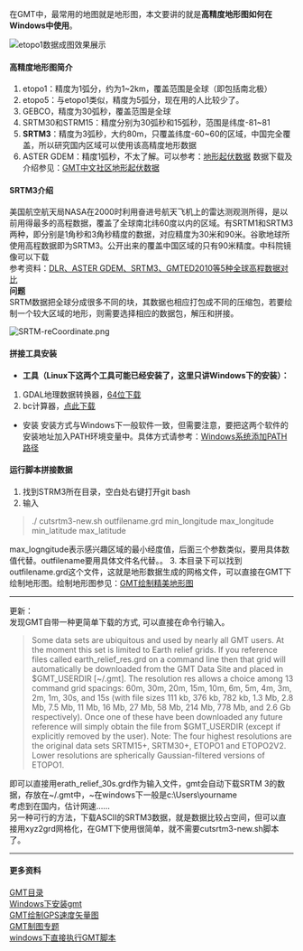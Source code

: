 在GMT中，最常用的地图就是地形图，本文要讲的就是**高精度地形图如何在Windows中使用**。

![etopo1数据成图效果展示](https://upload-images.jianshu.io/upload_images/7955445-61b50b8596eab835.png?imageMogr2/auto-orient/strip%7CimageView2/2/w/440)
  
#### 高精度地形图简介
1.  etopo1：精度为1弧分，约为1~2km，覆盖范围是全球（即包括南北极）
2. etopo5：与etopo1类似，精度为5弧分，现在用的人比较少了。
3. GEBCO，精度为30弧秒，覆盖范围是全球
4. SRTM30和STRM15：精度分别为30弧秒和15弧秒，范围是纬度-81~81
5. **SRTM3**：精度为3弧秒，大约80m，只覆盖纬度-60~60的区域，中国完全覆盖，所以研究国内区域可以使用该高精度地形数据
6. ASTER GDEM：精度1弧秒，不太了解。可以参考：[地形起伏数据](https://www.cnblogs.com/mazhenyu/p/4218923.html)
数据下载及介绍参见：[GMT中文社区地形起伏数据](https://gmt-china.org/datas/)
#### SRTM3介绍
美国航空航天局NASA在2000时利用奋进号航天飞机上的雷达测观测所得，是以前用得最多的高程数据，覆盖了全球南北纬60度以内的区域。有SRTM1和SRTM3两种，即分别是1角秒和3角秒精度的数据，对应精度为30米和90米。谷歌地球所使用高程数据即为SRTM3。公开出来的覆盖中国区域的只有90米精度。中科院镜像可以下载  
参考资料：[DLR、ASTER GDEM、SRTM3、GMTED2010等5种全球高程数据对比](http://blog.sina.com.cn/s/blog_720f853f01014hub.html)  
**问题**  
SRTM数据把全球分成很多不同的块，其数据也相应打包成不同的压缩包，若要绘制一个较大区域的地形，则需要选择相应的数据包，解压和拼接。

![SRTM-reCoordinate.png](https://upload-images.jianshu.io/upload_images/7955445-af8abdb75386883e.png?imageMogr2/auto-orient/strip%7CimageView2/2/w/440)

#### 拼接工具安装
- **工具（Linux下这两个工具可能已经安装了，这里只讲Windows下的安装）：**  
1. GDAL地理数据转换器，[64位下载](http://download.osgeo.org/osgeo4w/osgeo4w-setup-x86_64.exe)
2. bc计算器，[点此下载](https://phoenixnap.dl.sourceforge.net/project/gnuwin32/bc/1.06-2/bc-1.06-2.exe)
- 安装
安装方式与Windows下一般软件一致，但需要注意，要把这两个软件的安装地址加入PATH环境变量中。具体方式请参考：[Windows系统添加PATH路径](https://blog.csdn.net/Mr_Cat123/article/details/78698220)
#### 运行脚本拼接数据
1. 找到STRM3所在目录，空白处右键打开git bash
2. 输入
>./ cutsrtm3-new.sh  outfilename.grd min_longitude max_longitude min_latitude max_latitude    

max_logngitude表示感兴趣区域的最小经度值，后面三个参数类似，要用具体数值代替。outfilename要用具体文件名代替。。
3. 本目录下可以找到outfilename.grd这个文件，这就是地形数据生成的网格文件，可以直接在GMT下绘制地形图。绘制地形图参见：[GMT绘制精美地形图](https://www.jianshu.com/p/97b2a202baa8)

---
更新：  
发现GMT自带一种更简单下载的方式, 可以直接在命令行输入。    

> Some data sets are ubiquitous and used by nearly all GMT users. At the moment this set is limited to Earth relief grids. If you reference files called earth_relief_res.grd on a command line then that grid will automatically be downloaded from the GMT Data Site and placed in $GMT_USERDIR [~/.gmt]. The resolution res allows a choice among 13 command grid spacings: 60m, 30m, 20m, 15m, 10m, 6m, 5m, 4m, 3m, 2m, 1m, 30s, and 15s (with file sizes 111 kb, 376 kb, 782 kb, 1.3 Mb, 2.8 Mb, 7.5 Mb, 11 Mb, 16 Mb, 27 Mb, 58 Mb, 214 Mb, 778 Mb, and 2.6 Gb respectively). Once one of these have been downloaded any future reference will simply obtain the file from $GMT_USERDIR (except if explicitly removed by the user). Note: The four highest resolutions are the original data sets SRTM15+, SRTM30+, ETOPO1 and ETOPO2V2. Lower resolutions are spherically Gaussian-filtered versions of ETOPO1.

即可以直接用erath_relief_30s.grd作为输入文件，gmt会自动下载SRTM 3的数据，存放在\~/.gmt中，\~在windows下一般是c:\Users\yourname  
考虑到在国内，估计网速……  
另一种可行的方法，下载ASCII的SRTM3数据，就是数据比较占空间，但可以直接用xyz2grd网格化，在GMT下使用很简单，就不需要cutsrtm3-new.sh脚本了。

---
#### 更多资料  
[GMT目录](https://www.jianshu.com/p/321f67983c42)  
[Windows下安装gmt](https://www.jianshu.com/p/3f1e2d62d73a)   
[GMT绘制GPS速度矢量图](https://www.jianshu.com/p/94792ab8ec97)  
[GMT制图专题](https://www.jianshu.com/c/1cc3a57914f9)  
[windows下直接执行GMT脚本](https://www.jianshu.com/p/d8c3dedf8b8f)
